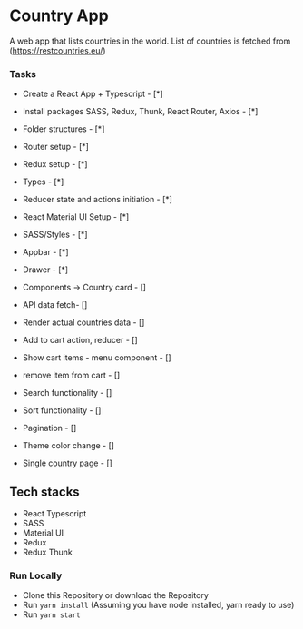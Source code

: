 # Country App
A web app that lists countries in the world. List of countries is fetched from (https://restcountries.eu/)

### Tasks 

- Create a React App + Typescript - [*]
- Install packages SASS, Redux, Thunk, React Router, Axios - [*]
- Folder structures - [*]
- Router setup - [*] 
- Redux setup  - [*]
- Types - [*]
- Reducer state and actions initiation - [*]
- React Material UI Setup - [*]
- SASS/Styles - [*]
- Appbar  - [*]
- Drawer - [*]
- Components -> Country card  - []

- API data fetch- []
- Render actual countries data - []
- Add to cart action, reducer  - []
- Show cart items - menu component  - []
- remove item from cart - []

- Search functionality - []
- Sort functionality - []
- Pagination - []
- Theme color change - []
- Single country page - []

## Tech stacks
+ React Typescript
+ SASS
+ Material UI
+ Redux
+ Redux Thunk

### Run Locally
+ Clone this Repository or download the Repository
+ Run `yarn install` (Assuming you have node installed, yarn ready to use)
+ Run `yarn start`